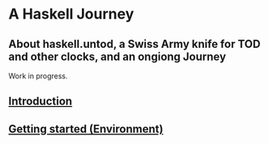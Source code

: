# A Haskell Journey 

## About haskell.untod, a Swiss Army knife for TOD and other clocks, and an ongiong Journey

Work in progress.

## [Introduction](intro.md)
## [Getting started (Environment)](stenv.md)
